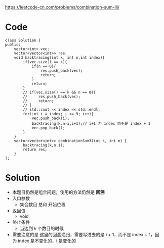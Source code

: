 https://leetcode-cn.com/problems/combination-sum-iii/
# Code 
    class Solution {
    public:
        vector<int> vec;
        vector<vector<int>> res;
        void backtracing(int k, int n,int index){
            if(vec.size() == k){
                if(n == 0){
                    res.push_back(vec);
                    return;
                }
                return;
            }
            // if(vec.size() == k && n == 0){
            //     res.push_back(vec);
            //     return;
            // }
            // std::cout << index << std::endl;
            for(int i = index; i <= 9; i++){
                vec.push_back(i);
                backtracing(k,n-i,i+1);// i+1 为 index 而不是 index + 1
                vec.pop_back();
            }
        }
        vector<vector<int>> combinationSum3(int k, int n) {
            backtracing(k,n,1);
            return res;
        }
    };
# Solution
  * 本题目仍然是组合问题，使用的方法仍然是 **回溯** 
  * 入口参数
    * 集合数目 总和 开始位置
  * 返回值
    * void 
  * 终止条件
    * 当达到 k 个数目的时候
  * 需要注意的是 这里的回溯递归，需要写进去的是 i + 1，而不是 index + 1，因为 index 是不变化的，i 是变化的
